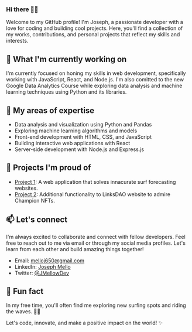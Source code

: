 ### Hi there 🤙🏻

Welcome to my GitHub profile! I'm Joseph, a passionate developer with a love for coding and building cool projects. Here, you'll find a collection of my works, contributions, and personal projects that reflect my skills and interests.

## 🔭 What I'm currently working on

I'm currently focused on honing my skills in web development, specifically working with JavaScript, React, and Node.js. I'm also comitted to the new Google Data Analytics Course while exploring data analysis and machine learning techniques using Python and its libraries.

## 🌱 My areas of expertise

- Data analysis and visualization using Python and Pandas
- Exploring machine learning algorithms and models
- Front-end development with HTML, CSS, and JavaScript
- Building interactive web applications with React
- Server-side development with Node.js and Express.js

## 🚀 Projects I'm proud of

- [Project 1](https://github.com/MelloJ650/RateMySurf): A web application that solves innacurate surf forecasting websites.
- [Project 2](https://github.com/MelloJ650/LinksDapp): Additional functionality to LinksDAO website to admire Champion NFTs.

## 📫 Let's connect

I'm always excited to collaborate and connect with fellow developers. Feel free to reach out to me via email or through my social media profiles. Let's learn from each other and build amazing things together!

- Email: [melloj650@gmail.com](mailto:your-melloj650@gmail.com)
- LinkedIn: [Joseph Mello](https://www.linkedin.com/in/josephmellocs/)
- Twitter: [@JMellowDev](https://twitter.com/JMellowDev)

## 🌟 Fun fact

In my free time, you'll often find me exploring new surfing spots and riding the waves. 🏄‍♂️

Let's code, innovate, and make a positive impact on the world! ✨

